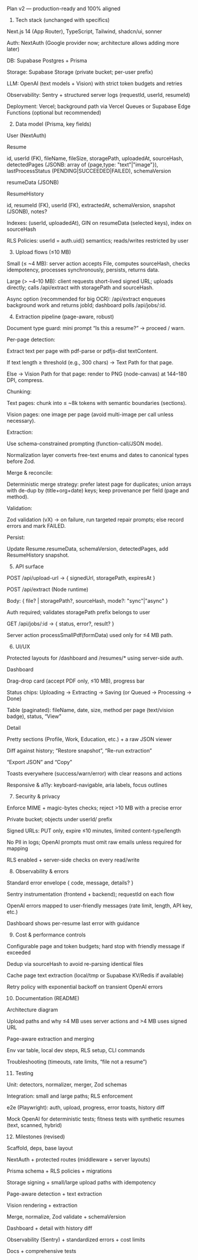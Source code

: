 Plan v2 — production-ready and 100% aligned
1) Tech stack (unchanged with specifics)

Next.js 14 (App Router), TypeScript, Tailwind, shadcn/ui, sonner

Auth: NextAuth (Google provider now; architecture allows adding more later)

DB: Supabase Postgres + Prisma

Storage: Supabase Storage (private bucket; per-user prefix)

LLM: OpenAI (text models + Vision) with strict token budgets and retries

Observability: Sentry + structured server logs (requestId, userId, resumeId)

Deployment: Vercel; background path via Vercel Queues or Supabase Edge Functions (optional but recommended)

2) Data model (Prisma, key fields)

User (NextAuth)

Resume

id, userId (FK), fileName, fileSize, storagePath, uploadedAt, sourceHash, detectedPages (JSONB: array of {page,type: "text"|"image"}), lastProcessStatus (PENDING|SUCCEEDED|FAILED), schemaVersion

resumeData (JSONB)

ResumeHistory

id, resumeId (FK), userId (FK), extractedAt, schemaVersion, snapshot (JSONB), notes?

Indexes: (userId, uploadedAt), GIN on resumeData (selected keys), index on sourceHash

RLS Policies: userId = auth.uid() semantics; reads/writes restricted by user

3) Upload flows (≤10 MB)

Small (≤ ~4 MB): server action accepts File, computes sourceHash, checks idempotency, processes synchronously, persists, returns data.

Large (> ~4–10 MB): client requests short-lived signed URL; uploads directly; calls /api/extract with storagePath and sourceHash.

Async option (recommended for big OCR): /api/extract enqueues background work and returns jobId; dashboard polls /api/jobs/:id.

4) Extraction pipeline (page-aware, robust)

Document type guard: mini prompt “Is this a resume?” → proceed / warn.

Per-page detection:

Extract text per page with pdf-parse or pdfjs-dist textContent.

If text length ≥ threshold (e.g., 300 chars) → Text Path for that page.

Else → Vision Path for that page: render to PNG (node-canvas) at 144–180 DPI, compress.

Chunking:

Text pages: chunk into ≤ ~8k tokens with semantic boundaries (sections).

Vision pages: one image per page (avoid multi-image per call unless necessary).

Extraction:

Use schema-constrained prompting (function-call/JSON mode).

Normalization layer converts free-text enums and dates to canonical types before Zod.

Merge & reconcile:

Deterministic merge strategy: prefer latest page for duplicates; union arrays with de-dup by (title+org+date) keys; keep provenance per field (page and method).

Validation:

Zod validation (vX) → on failure, run targeted repair prompts; else record errors and mark FAILED.

Persist:

Update Resume.resumeData, schemaVersion, detectedPages, add ResumeHistory snapshot.

5) API surface

POST /api/upload-url → { signedUrl, storagePath, expiresAt }

POST /api/extract (Node runtime)

Body: { file? | storagePath?, sourceHash, mode?: "sync"|"async" }

Auth required; validates storagePath prefix belongs to user

GET /api/jobs/:id → { status, error?, result? }

Server action processSmallPdf(formData) used only for ≤4 MB path.

6) UI/UX

Protected layouts for /dashboard and /resumes/* using server-side auth.

Dashboard

Drag-drop card (accept PDF only, ≤10 MB), progress bar

Status chips: Uploading → Extracting → Saving (or Queued → Processing → Done)

Table (paginated): fileName, date, size, method per page (text/vision badge), status, “View”

Detail

Pretty sections (Profile, Work, Education, etc.) + a raw JSON viewer

Diff against history; “Restore snapshot”, “Re-run extraction”

“Export JSON” and “Copy”

Toasts everywhere (success/warn/error) with clear reasons and actions

Responsive & a11y: keyboard-navigable, aria labels, focus outlines

7) Security & privacy

Enforce MIME + magic-bytes checks; reject >10 MB with a precise error

Private bucket; objects under userId/ prefix

Signed URLs: PUT only, expire ≤10 minutes, limited content-type/length

No PII in logs; OpenAI prompts must omit raw emails unless required for mapping

RLS enabled + server-side checks on every read/write

8) Observability & errors

Standard error envelope { code, message, details? }

Sentry instrumentation (frontend + backend); requestId on each flow

OpenAI errors mapped to user-friendly messages (rate limit, length, API key, etc.)

Dashboard shows per-resume last error with guidance

9) Cost & performance controls

Configurable page and token budgets; hard stop with friendly message if exceeded

Dedup via sourceHash to avoid re-parsing identical files

Cache page text extraction (local/tmp or Supabase KV/Redis if available)

Retry policy with exponential backoff on transient OpenAI errors

10) Documentation (README)

Architecture diagram

Upload paths and why ≤4 MB uses server actions and >4 MB uses signed URL

Page-aware extraction and merging

Env var table, local dev steps, RLS setup, CLI commands

Troubleshooting (timeouts, rate limits, “file not a resume”)

11) Testing

Unit: detectors, normalizer, merger, Zod schemas

Integration: small and large paths; RLS enforcement

e2e (Playwright): auth, upload, progress, error toasts, history diff

Mock OpenAI for deterministic tests; fitness tests with synthetic resumes (text, scanned, hybrid)

12) Milestones (revised)

Scaffold, deps, base layout

NextAuth + protected routes (middleware + server layouts)

Prisma schema + RLS policies + migrations

Storage signing + small/large upload paths with idempotency

Page-aware detection + text extraction

Vision rendering + extraction

Merge, normalize, Zod validate + schemaVersion

Dashboard + detail with history diff

Observability (Sentry) + standardized errors + cost limits

Docs + comprehensive tests